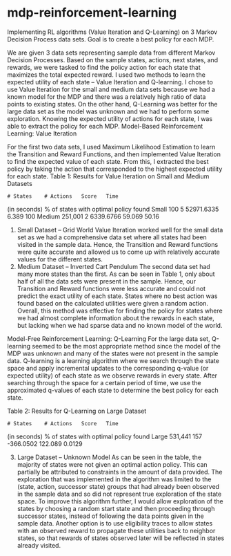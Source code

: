 # mdp-reinforcement-learning
Implementing RL algorithms (Value Iteration and Q-Learning) on 3 Markov Decision Process data sets. Goal is to create a best policy for each MDP.

We are given 3 data sets representing sample data from different Markov Decision Processes. Based on the sample states, actions, next states, and rewards, we were tasked to find the policy action for each state that maximizes the total expected reward.
I used two methods to learn the expected utility of each state – Value Iteration and Q-learning. I chose to use Value Iteration for the small and medium data sets because we had a known model for the MDP and there was a relatively high ratio of data points to existing states. On the other hand, Q-Learning was better for the large data set as the model was unknown and we had to perform some exploration. Knowing the expected utility of actions for each state, I was able to extract the policy for each MDP.
Model-Based Reinforcement Learning: Value Iteration

For the first two data sets, I used Maximum Likelihood Estimation to learn the Transition and Reward Functions, and then implemented Value Iteration to find the expected value of each state. From this, I extracted the best policy by taking the action that corresponded to the highest expected utility for each state. 
Table 1: Results for Value Iteration on Small and Medium Datasets

	# States	# Actions	Score	Time 
(in seconds)	% of states with optimal policy found
Small 	100	5	52971.6335	6.389	100
Medium	251,001	2	6339.6766	59.069	50.16


1. Small Dataset – Grid World
Value Iteration worked well for the small data set as we had a comprehensive data set where all states had been visited in the sample data. Hence, the Transition and Reward functions were quite accurate and allowed us to come up with relatively accurate values for the different states. 
2. Medium Dataset – Inverted Cart Pendulum
The second data set had many more states than the first. As can be seen in Table 1, only about half of all the data sets were present in the sample. Hence, our Transition and Reward functions were less accurate and could not predict the exact utility of each state. States where no best action was found based on the calculated utilities were given a random action. 
Overall, this method was effective for finding the policy for states where we had almost complete information about the rewards in each state, but lacking when we had sparse data and no known model of the world.

Model-Free Reinforcement Learning: Q-Learning
For the large data set, Q-learning seemed to be the most appropriate method since the model of the MDP was unknown and many of the states were not present in the sample data. Q-learning is a learning algorithm where we search through the state space and apply incremental updates to the corresponding q-value (or expected utility) of each state as we observe rewards in every state. After searching through the space for a certain period of time, we use the approximated q-values of each state to determine the best policy for each state. 

Table 2: Results for Q-Learning on Large Dataset

	# States	# Actions	Score	Time 
(in seconds)	% of states with optimal policy found
Large 	531,441	157	-366.0502	122.089	0.0129


3. Large Dataset – Unknown Model
As can be seen in the table, the majority of states were not given an optimal action policy. This can partially be attributed to constraints in the amount of data provided. The exploration that was implemented in the algorithm was limited to the (state, action, successor state) groups that had already been observed in the sample data and so did not represent true exploration of the state space. To improve this algorithm further, I would allow exploration of the states by choosing a random start state and then proceeding through successor states, instead of following the data points given in the sample data. Another option is to use eligibility traces to allow states with an observed reward to propagate these utilities back to neighbor states, so that rewards of states observed later will be reflected in states already visited.
